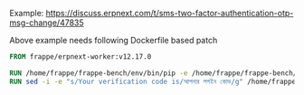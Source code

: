 Example: https://discuss.erpnext.com/t/sms-two-factor-authentication-otp-msg-change/47835

Above example needs following Dockerfile based patch

```Dockerfile
FROM frappe/erpnext-worker:v12.17.0

RUN /home/frappe/frappe-bench/env/bin/pip -e /home/frappe/frappe-bench/apps/custom_app
RUN sed -i -e "s/Your verification code is/আপনার লগইন কোড/g" /home/frappe/frappe-bench/apps/frappe/frappe/twofactor.py
```
